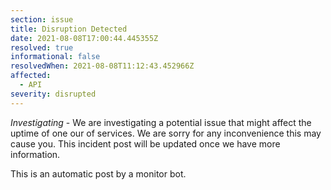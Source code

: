 ```yaml
---
section: issue
title: Disruption Detected
date: 2021-08-08T17:00:44.445355Z
resolved: true
informational: false
resolvedWhen: 2021-08-08T11:12:43.452966Z
affected:
  - API
severity: disrupted
---
```

*Investigating* - We are investigating a potential issue that might affect the uptime of one our of services. We are sorry for any inconvenience this may cause you. This incident post will be updated once we have more information.

This is an automatic post by a monitor bot.
        